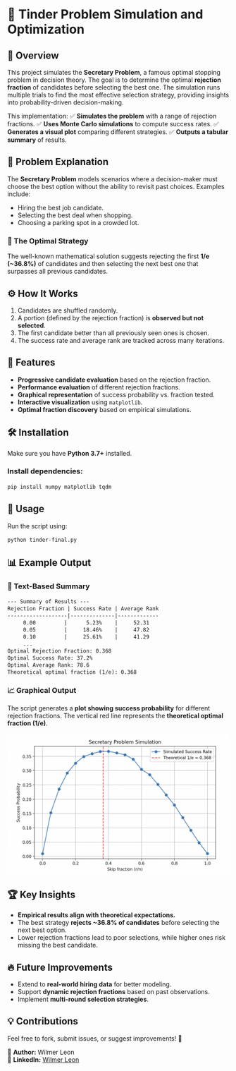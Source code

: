 # 📌 Tinder Problem Simulation and Optimization

## 📝 Overview
This project simulates the **Secretary Problem**, a famous optimal stopping problem in decision theory. The goal is to determine the optimal **rejection fraction** of candidates before selecting the best one. The simulation runs multiple trials to find the most effective selection strategy, providing insights into probability-driven decision-making.

This implementation:
✅ **Simulates the problem** with a range of rejection fractions.
✅ **Uses Monte Carlo simulations** to compute success rates.
✅ **Generates a visual plot** comparing different strategies.
✅ **Outputs a tabular summary** of results.

## 🎯 Problem Explanation
The **Secretary Problem** models scenarios where a decision-maker must choose the best option without the ability to revisit past choices. Examples include:
- Hiring the best job candidate.
- Selecting the best deal when shopping.
- Choosing a parking spot in a crowded lot.

### 🔹 The Optimal Strategy
The well-known mathematical solution suggests rejecting the first **1/e (~36.8%)** of candidates and then selecting the next best one that surpasses all previous candidates.

## ⚙️ How It Works
1. Candidates are shuffled randomly.
2. A portion (defined by the rejection fraction) is **observed but not selected**.
3. The first candidate better than all previously seen ones is chosen.
4. The success rate and average rank are tracked across many iterations.

## 🚀 Features
- **Progressive candidate evaluation** based on the rejection fraction.
- **Performance evaluation** of different rejection fractions.
- **Graphical representation** of success probability vs. fraction tested.
- **Interactive visualization** using `matplotlib`.
- **Optimal fraction discovery** based on empirical simulations.

## 🛠️ Installation
Make sure you have **Python 3.7+** installed.

### Install dependencies:
```sh
pip install numpy matplotlib tqdm
```

## 📌 Usage
Run the script using:
```sh
python tinder-final.py
```

## 📊 Example Output
### 🔢 Text-Based Summary
```
--- Summary of Results ---
Rejection Fraction | Success Rate | Average Rank
-------------------|--------------|-------------
     0.00         |      5.23%    |     52.31
     0.05         |     18.46%    |     47.82
     0.10         |     25.61%    |     41.29
     ...
Optimal Rejection Fraction: 0.368
Optimal Success Rate: 37.2%
Optimal Average Rank: 78.6
Theoretical optimal fraction (1/e): 0.368
```

### 📈 Graphical Output
The script generates a **plot showing success probability** for different rejection fractions. The vertical red line represents the **theoretical optimal fraction (1/e)**.

![Secretary Problem Simulation Graph](./output.jpg)

## 🏆 Key Insights
- **Empirical results align with theoretical expectations.**
- The best strategy **rejects ~36.8% of candidates** before selecting the next best option.
- Lower rejection fractions lead to poor selections, while higher ones risk missing the best candidate.

## 🔥 Future Improvements
- Extend to **real-world hiring data** for better modeling.
- Support **dynamic rejection fractions** based on past observations.
- Implement **multi-round selection strategies**.

## 💡 Contributions
Feel free to fork, submit issues, or suggest improvements! 🚀

📩 **Author:** Wilmer Leon  
🔗 **LinkedIn:** [Wilmer Leon](https://www.linkedin.com/in/wilmer-leon/)
